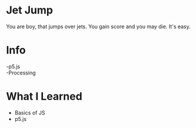 # Jet Jump
You are boy, that jumps over jets. You gain score and you may die. It's easy.

# Info
-p5.js<br>
-Processing

# What I Learned
- Basics of JS
- p5.js


